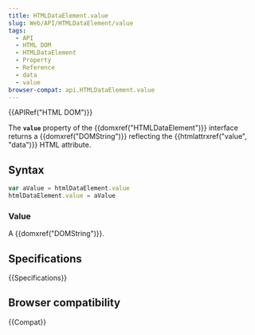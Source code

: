 ```yaml
---
title: HTMLDataElement.value
slug: Web/API/HTMLDataElement/value
tags:
  - API
  - HTML DOM
  - HTMLDataElement
  - Property
  - Reference
  - data
  - value
browser-compat: api.HTMLDataElement.value
---
```

{{APIRef("HTML DOM")}}

The **`value`** property of the {{domxref("HTMLDataElement")}}
interface returns a {{domxref("DOMString")}} reflecting the {{htmlattrxref("value",
  "data")}} HTML attribute.

## Syntax

```js
var aValue = htmlDataElement.value
htmlDataElement.value = aValue
```

### Value

A {{domxref("DOMString")}}.

## Specifications

{{Specifications}}

## Browser compatibility

{{Compat}}
